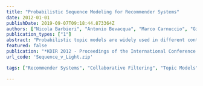 ```yaml
---
title: "Probabilistic Sequence Modeling for Recommender Systems"
date: 2012-01-01
publishDate: 2019-09-07T09:18:44.873364Z
authors: ["Nicola Barbieri", "Antonio Bevacqua", "Marco Carnuccio", "Giuseppe Manco", "Ettore Ritacco"]
publication_types: ["1"]
abstract: "Probabilistic topic models are widely used in different contexts to uncover the hidden structure in large text corpora. One of the main features of these models is that generative process follows a bag-of-words assump- tion, i.e each token is independent from the previous one. We extend the popular Latent Dirichlet Allocation model by exploiting a conditional Markovian assumptions, where the token generation depends on the current topic and on the previous token. The resulting model is capable of accommodating temporal correlations among tokens, which better model user behavior. This is particularly significant in a collaborative filtering context, where the choice of a user can be exploited for recommendation purposes, and hence a more realistic and accurate modeling enables better recommendations. For the mentioned model we present a fast Gibbs Sampling procedure for the parameters estimation. A thorough experimental evaluation over real-word data shows the performance advantages, in terms of recall and precision, of the proposed sequence-modeling approach. "
featured: false
publication: "*KDIR 2012 - Proceedings of the International Conference on Knowledge Discovery and Information Retrieval, Barcelona, Spain, 4 - 7 October, 2012*"
url_code: 'Sequence_v_Light.zip'

tags: ["Recommender Systems", "Collaborative Filtering", "Topic Models", "Generative Models"]

---
```


